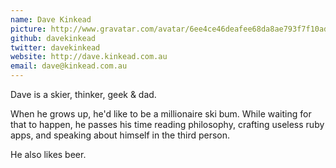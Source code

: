 ```yaml
---
name: Dave Kinkead
picture: http://www.gravatar.com/avatar/6ee4ce46deafee68da8ae793f7f10add.jpg
github: davekinkead
twitter: davekinkead
website: http://dave.kinkead.com.au
email: dave@kinkead.com.au
---
```


Dave is a skier, thinker, geek & dad.

When he grows up, he'd like to be a millionaire ski bum.  While waiting for that to happen, he passes his time reading philosophy, crafting useless ruby apps, and speaking about himself in the third person.

He also likes beer.